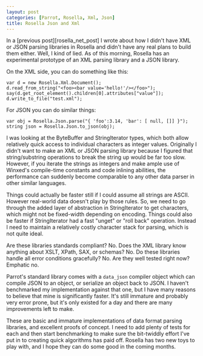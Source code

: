 ```yaml
---
layout: post
categories: [Parrot, Rosella, Xml, Json]
title: Rosella Json and Xml
---
```


In a [previous post][rosella_net_post] I wrote about how I didn't have XML or
JSON parsing libraries in Rosella and didn't have any real plans to build them
either. Well, I kind of lied. As of this morning, Rosella has an experimental
prototype of an XML parsing library and a JSON library.

On the XML side, you can do something like this:

    var d = new Rosella.Xml.Document();
    d.read_from_string("<foo><bar value='hello!'/></foo>");
    say(d.get_root_element().children[0].attributes["value"]);
    d.write_to_file("test.xml");

For JSON you can do similar things:

    var obj = Rosella.Json.parse("{ 'foo':3.14, 'bar': [ null, []] }");
    string json = Rosella.Json.to_json(obj);

I was looking at the ByteBuffer and StringIterator types, which both allow
relatively quick access to individual characters as integer values. Originally
I didn't want to make an XML or JSON parsing library because I figured that
string/substring operations to break the string up would be far too slow.
However, if you iterate the strings as integers and make ample use of Winxed's
compile-time constants and code inlining abilities, the performance can suddenly
become comparable to any other data parser in other similar languages.

Things could actually be faster still if I could assume all strings are ASCII.
However real-world data doesn't play by those rules. So, we need to go through
the added layer of abstraction in StringIterator to get characters, which might
not be fixed-width depending on encoding. Things could also be faster if
StringIterator had a fast "unget" or "roll back" operation. Instead I need
to maintain a relatively costly character stack for parsing, which is not quite
ideal.

Are these libraries standards compliant? No. Does the XML library know anything
about XSLT, XPath, SAX, or schemas? No.  Do these libraries handle all error
conditions gracefully? No. Are they well tested right now? Emphatic no.

Parrot's standard library comes with a `data_json` compiler object which can
compile JSON to an object, or serialize an object back to JSON. I haven't
benchmarked my implementation against that one, but I have many reasons to
believe that mine is significantly faster. It's still immature and probably
very error prone, but it's only existed for a day and there are many
improvements left to make.

These are basic and immature implementations of data format parsing libraries,
and excellent proofs of concept. I need to add plenty of tests for each and
then start benchmarking to make sure the bit-twiddly effort I've put in to
creating quick algorithms has paid off. Rosella has two new toys to play with,
and I hope they can do some good in the coming months.
